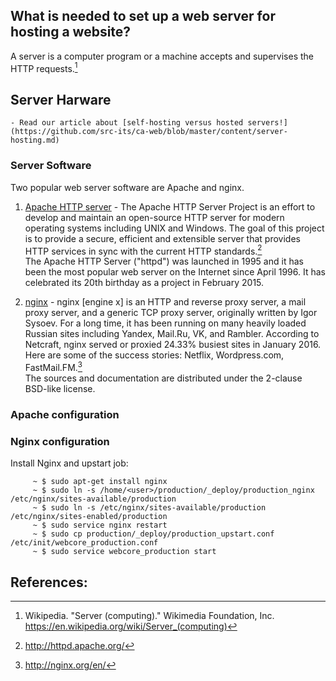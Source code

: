 ## What is needed to set up a web server for hosting a website?

A server is a computer program or a machine accepts and supervises the HTTP requests.[^wikipedia]

## Server Harware
    - Read our article about [self-hosting versus hosted servers!](https://github.com/src-its/ca-web/blob/master/content/server-hosting.md)

### Server Software

Two popular web server software are Apache and nginx.

1. [Apache HTTP server](http://httpd.apache.org/) - 
    The Apache HTTP Server Project is an effort to develop and maintain an open-source HTTP server for modern operating systems including UNIX and Windows. The goal of this project is to provide a secure, efficient and extensible server that provides HTTP services in sync with the current HTTP standards.[^apache] <br />
    The Apache HTTP Server ("httpd") was launched in 1995 and it has been the most popular web server on the Internet since April 1996. It has celebrated its 20th birthday as a project in February 2015.

2. [nginx](http://nginx.org/en/) -
    nginx [engine x] is an HTTP and reverse proxy server, a mail proxy server, and a generic TCP proxy server, originally written by Igor Sysoev. For a long time, it has been running on many heavily loaded Russian sites including Yandex, Mail.Ru, VK, and Rambler. According to Netcraft, nginx served or proxied 24.33% busiest sites in January 2016. Here are some of the success stories: Netflix, Wordpress.com, FastMail.FM.[^nginx]<br />
    The sources and documentation are distributed under the 2-clause BSD-like license.
### Apache configuration

### Nginx configuration

Install Nginx and upstart job:

         ~ $ sudo apt-get install nginx
         ~ $ sudo ln -s /home/<user>/production/_deploy/production_nginx /etc/nginx/sites-available/production
         ~ $ sudo ln -s /etc/nginx/sites-available/production /etc/nginx/sites-enabled/production
         ~ $ sudo service nginx restart
         ~ $ sudo cp production/_deploy/production_upstart.conf /etc/init/webcore_production.conf
         ~ $ sudo service webcore_production start


## References:

[^wikipedia]: Wikipedia. "Server (computing)." Wikimedia Foundation, Inc. https://en.wikipedia.org/wiki/Server_(computing)
[^apache]: http://httpd.apache.org/
[^nginx]: http://nginx.org/en/
